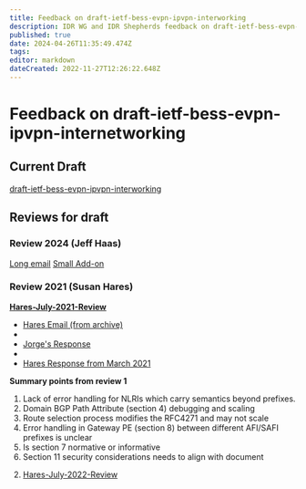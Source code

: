 ```yaml
---
title: Feedback on draft-ietf-bess-evpn-ipvpn-interworking
description: IDR WG and IDR Shepherds feedback on draft-ietf-bess-evpn-ipvpn-interworking
published: true
date: 2024-04-26T11:35:49.474Z
tags: 
editor: markdown
dateCreated: 2022-11-27T12:26:22.648Z
---
```


# Feedback on draft-ietf-bess-evpn-ipvpn-internetworking


## Current Draft 
[draft-ietf-bess-evpn-ipvpn-interworking](https://datatracker.ietf.org/doc/draft-ietf-bess-evpn-ipvpn-interworking/)

## Reviews for draft 
### Review 2024 (Jeff Haas) 
[Long email](https://mailarchive.ietf.org/arch/msg/idr/jEU8rZEKMsG4uANupzLY2-WKtis/)
[Small Add-on](https://mailarchive.ietf.org/arch/msg/idr/rHzJeXmBYXm97eiJyucMGiARKSo/) 

### Review 2021 (Susan Hares) 
**[Hares-July-2021-Review](/groups/idr/Feedback-to-BESS/evpn-ipvpn-interworking-feedback/Review1)**

-  [Hares Email (from archive)](https://mailarchive.ietf.org/arch/msg/bess/xr35SuwoY6pJTYS0J2tSopiH-4E/)
-  
-  [Jorge's Response](https://mailarchive.ietf.org/arch/msg/bess/in9NoyDZ2VUAvy4qE4m-6XkKCJY/)
-  
-  [Hares Response from March 2021](https://mailarchive.ietf.org/arch/msg/bess/JaBpkLWzkb3JOQGkR57M38uAAkc/)
 
**Summary points from review 1**
1) Lack of error handling for NLRIs which carry semantics beyond prefixes.
2) Domain BGP Path Attribute (section 4) debugging and scaling
3) Route selection process modifies the RFC4271 and may not scale
4) Error handling in Gateway PE (section 8) between different AFI/SAFI prefixes is unclear
5) Is section 7 normative or informative
6) Section 11 security considerations needs to align with document

2. [Hares-July-2022-Review](/groups/idr/Feedback-to-BESS/evpn-ipvpn-interworking-feedback/Review1)


